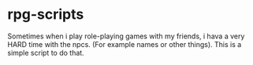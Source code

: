 # rpg-scripts
Sometimes when i play role-playing games with my friends, i hava a very HARD time with the npcs. (For example names or other things). This is a simple script to do that. 
